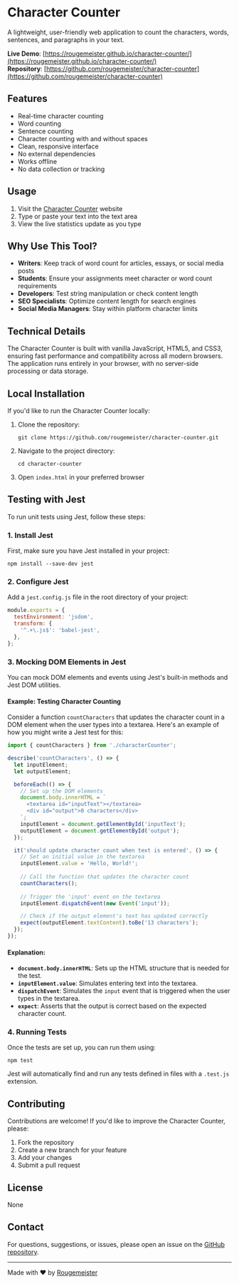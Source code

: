 
# Character Counter

A lightweight, user-friendly web application to count the characters, words, sentences, and paragraphs in your text.

**Live Demo**: [https://rougemeister.github.io/character-counter/](https://rougemeister.github.io/character-counter/)  
**Repository**: [https://github.com/rougemeister/character-counter](https://github.com/rougemeister/character-counter)

## Features

- Real-time character counting
- Word counting
- Sentence counting
- Character counting with and without spaces
- Clean, responsive interface
- No external dependencies
- Works offline
- No data collection or tracking

## Usage

1. Visit the [Character Counter](https://rougemeister.github.io/character-counter/) website
2. Type or paste your text into the text area
3. View the live statistics update as you type

## Why Use This Tool?

- **Writers**: Keep track of word count for articles, essays, or social media posts
- **Students**: Ensure your assignments meet character or word count requirements
- **Developers**: Test string manipulation or check content length
- **SEO Specialists**: Optimize content length for search engines
- **Social Media Managers**: Stay within platform character limits

## Technical Details

The Character Counter is built with vanilla JavaScript, HTML5, and CSS3, ensuring fast performance and compatibility across all modern browsers. The application runs entirely in your browser, with no server-side processing or data storage.

## Local Installation

If you'd like to run the Character Counter locally:

1. Clone the repository:
   ```
   git clone https://github.com/rougemeister/character-counter.git
   ```
2. Navigate to the project directory:
   ```
   cd character-counter
   ```
3. Open `index.html` in your preferred browser

## Testing with Jest

To run unit tests using Jest, follow these steps:

### 1. Install Jest
First, make sure you have Jest installed in your project:
```
npm install --save-dev jest
```

### 2. Configure Jest
Add a `jest.config.js` file in the root directory of your project:
```js
module.exports = {
  testEnvironment: 'jsdom',
  transform: {
    '^.+\.js$': 'babel-jest',
  },
};
```

### 3. Mocking DOM Elements in Jest

You can mock DOM elements and events using Jest's built-in methods and Jest DOM utilities.

#### Example: Testing Character Counting

Consider a function `countCharacters` that updates the character count in a DOM element when the user types into a textarea. Here's an example of how you might write a Jest test for this:

```js
import { countCharacters } from './characterCounter';

describe('countCharacters', () => {
  let inputElement;
  let outputElement;

  beforeEach(() => {
    // Set up the DOM elements
    document.body.innerHTML = `
      <textarea id="inputText"></textarea>
      <div id="output">0 characters</div>
    `;
    inputElement = document.getElementById('inputText');
    outputElement = document.getElementById('output');
  });

  it('should update character count when text is entered', () => {
    // Set an initial value in the textarea
    inputElement.value = 'Hello, World!';
    
    // Call the function that updates the character count
    countCharacters();
    
    // Trigger the 'input' event on the textarea
    inputElement.dispatchEvent(new Event('input'));

    // Check if the output element's text has updated correctly
    expect(outputElement.textContent).toBe('13 characters');
  });
});
```

#### Explanation:

- **`document.body.innerHTML`**: Sets up the HTML structure that is needed for the test.
- **`inputElement.value`**: Simulates entering text into the textarea.
- **`dispatchEvent`**: Simulates the `input` event that is triggered when the user types in the textarea.
- **`expect`**: Asserts that the output is correct based on the expected character count.

### 4. Running Tests

Once the tests are set up, you can run them using:
```
npm test
```
Jest will automatically find and run any tests defined in files with a `.test.js` extension.

## Contributing

Contributions are welcome! If you'd like to improve the Character Counter, please:

1. Fork the repository
2. Create a new branch for your feature
3. Add your changes
4. Submit a pull request

## License

None

## Contact

For questions, suggestions, or issues, please open an issue on the [GitHub repository](https://github.com/rougemeister/character-counter/issues).

---

Made with ❤️ by [Rougemeister](https://github.com/rougemeister)